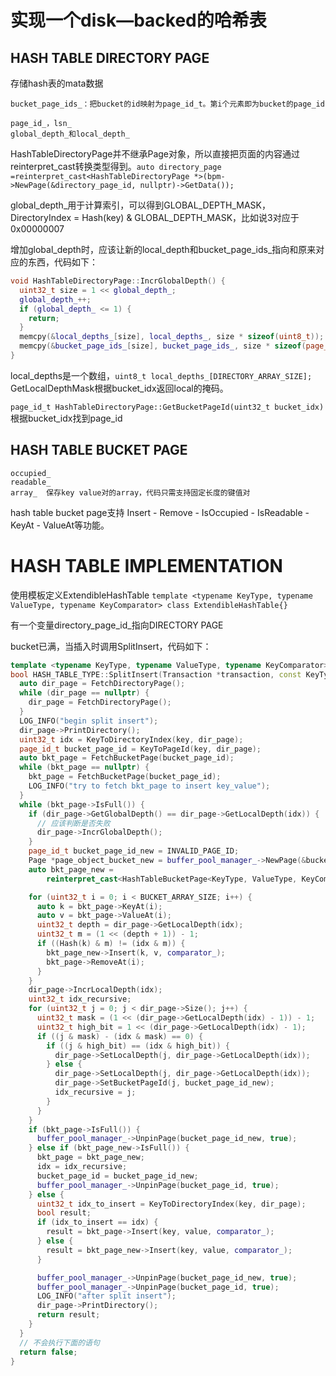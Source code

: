 # 实现一个disk—backed的哈希表

## HASH TABLE DIRECTORY PAGE

存储hash表的mata数据

    bucket_page_ids_：把bucket的id映射为page_id_t。第i个元素即为bucket的page_id

    page_id_，lsn_
    global_depth_和local_depth_


HashTableDirectoryPage并不继承Page对象，所以直接把页面的内容通过reinterpret_cast转换类型得到。`auto directory_page =reinterpret_cast<HashTableDirectoryPage *>(bpm->NewPage(&directory_page_id, nullptr)->GetData());`

global_depth_用于计算索引，可以得到GLOBAL_DEPTH_MASK，DirectoryIndex = Hash(key) & GLOBAL_DEPTH_MASK，比如说3对应于0x00000007

增加global_depth时，应该让新的local_depth和bucket_page_ids_指向和原来对应的东西，代码如下：
```C++
void HashTableDirectoryPage::IncrGlobalDepth() {
  uint32_t size = 1 << global_depth_;
  global_depth_++;
  if (global_depth_ <= 1) {
    return;
  }
  memcpy(&local_depths_[size], local_depths_, size * sizeof(uint8_t));
  memcpy(&bucket_page_ids_[size], bucket_page_ids_, size * sizeof(page_id_t));
}
```

local_depths是一个数组，`uint8_t local_depths_[DIRECTORY_ARRAY_SIZE];`
GetLocalDepthMask根据bucket_idx返回local的掩码。 

`page_id_t HashTableDirectoryPage::GetBucketPageId(uint32_t bucket_idx)`根据bucket_idx找到page_id



## HASH TABLE BUCKET PAGE
    occupied_
    readable_
    array_  保存key value对的array，代码只需支持固定长度的键值对

hash table bucket page支持 Insert - Remove - IsOccupied - IsReadable - KeyAt - ValueAt等功能。


# HASH TABLE IMPLEMENTATION

使用模板定义ExtendibleHashTable
`template <typename KeyType, typename ValueType, typename KeyComparator>
class ExtendibleHashTable{}` 

有一个变量directory_page_id_指向DIRECTORY PAGE

bucket已满，当插入时调用SplitInsert，代码如下：

```C++
template <typename KeyType, typename ValueType, typename KeyComparator>
bool HASH_TABLE_TYPE::SplitInsert(Transaction *transaction, const KeyType &key, const ValueType &value) {
  auto dir_page = FetchDirectoryPage();
  while (dir_page == nullptr) {
    dir_page = FetchDirectoryPage();
  }
  LOG_INFO("begin split insert");
  dir_page->PrintDirectory();
  uint32_t idx = KeyToDirectoryIndex(key, dir_page);
  page_id_t bucket_page_id = KeyToPageId(key, dir_page);
  auto bkt_page = FetchBucketPage(bucket_page_id);
  while (bkt_page == nullptr) {
    bkt_page = FetchBucketPage(bucket_page_id);
    LOG_INFO("try to fetch bkt_page to insert key_value");
  }
  while (bkt_page->IsFull()) {
    if (dir_page->GetGlobalDepth() == dir_page->GetLocalDepth(idx)) {
      // 应该判断是否失败
      dir_page->IncrGlobalDepth();
    }
    page_id_t bucket_page_id_new = INVALID_PAGE_ID;
    Page *page_object_bucket_new = buffer_pool_manager_->NewPage(&bucket_page_id_new);
    auto bkt_page_new =
        reinterpret_cast<HashTableBucketPage<KeyType, ValueType, KeyComparator> *>(page_object_bucket_new->GetData());

    for (uint32_t i = 0; i < BUCKET_ARRAY_SIZE; i++) {
      auto k = bkt_page->KeyAt(i);
      auto v = bkt_page->ValueAt(i);
      uint32_t depth = dir_page->GetLocalDepth(idx);
      uint32_t m = (1 << (depth + 1)) - 1;
      if ((Hash(k) & m) != (idx & m)) {
        bkt_page_new->Insert(k, v, comparator_);
        bkt_page->RemoveAt(i);
      }
    }
    dir_page->IncrLocalDepth(idx);
    uint32_t idx_recursive;
    for (uint32_t j = 0; j < dir_page->Size(); j++) {
      uint32_t mask = (1 << (dir_page->GetLocalDepth(idx) - 1)) - 1;
      uint32_t high_bit = 1 << (dir_page->GetLocalDepth(idx) - 1);
      if ((j & mask) - (idx & mask) == 0) {
        if ((j & high_bit) == (idx & high_bit)) {
          dir_page->SetLocalDepth(j, dir_page->GetLocalDepth(idx));
        } else {
          dir_page->SetLocalDepth(j, dir_page->GetLocalDepth(idx));
          dir_page->SetBucketPageId(j, bucket_page_id_new);
          idx_recursive = j;
        }
      }
    }
    if (bkt_page->IsFull()) {
      buffer_pool_manager_->UnpinPage(bucket_page_id_new, true);
    } else if (bkt_page_new->IsFull()) {
      bkt_page = bkt_page_new;
      idx = idx_recursive;
      bucket_page_id = bucket_page_id_new;
      buffer_pool_manager_->UnpinPage(bucket_page_id, true);
    } else {
      uint32_t idx_to_insert = KeyToDirectoryIndex(key, dir_page);
      bool result;
      if (idx_to_insert == idx) {
        result = bkt_page->Insert(key, value, comparator_);
      } else {
        result = bkt_page_new->Insert(key, value, comparator_);
      }

      buffer_pool_manager_->UnpinPage(bucket_page_id_new, true);
      buffer_pool_manager_->UnpinPage(bucket_page_id, true);
      LOG_INFO("after split insert");
      dir_page->PrintDirectory();
      return result;
    }
  }
  // 不会执行下面的语句
  return false;
}
```
